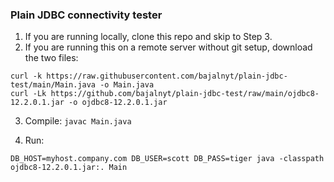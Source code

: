 ### Plain JDBC connectivity tester

1. If you are running locally, clone this repo and skip to Step 3.
1. If you are running this on a remote server without git setup, download the two files:
```
curl -k https://raw.githubusercontent.com/bajalnyt/plain-jdbc-test/main/Main.java -o Main.java
curl -Lk https://github.com/bajalnyt/plain-jdbc-test/raw/main/ojdbc8-12.2.0.1.jar -o ojdbc8-12.2.0.1.jar
```
3. Compile:
`javac Main.java`

4. Run:
```
DB_HOST=myhost.company.com DB_USER=scott DB_PASS=tiger java -classpath ojdbc8-12.2.0.1.jar:. Main
```
